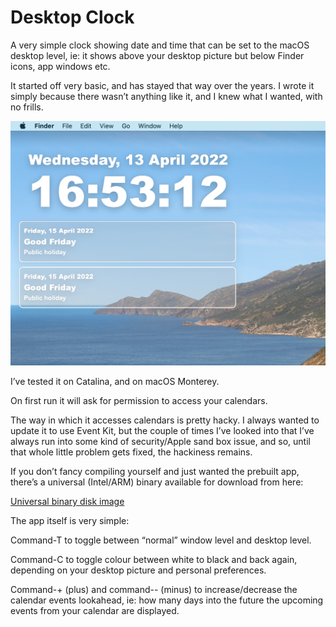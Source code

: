 # Desktop Clock
 
A very simple clock showing date and time that can be set to the macOS desktop level, ie: it shows above your desktop picture but below Finder icons, app windows etc.

It started off very basic, and has stayed that way over the years. I wrote it simply because there wasn’t anything like it, and I knew what I wanted, with no frills.

![Screenshot](/screenshots/screenshot1.png)

I’ve tested it on Catalina, and on macOS Monterey.

On first run it will ask for permission to access your calendars.

The way in which it accesses calendars is pretty hacky. I always wanted to update it to use Event Kit, but the couple of times I’ve looked into that I’ve always run into some kind of security/Apple sand box issue, and so, until that whole little problem gets fixed, the hackiness remains.

If you don’t fancy compiling yourself and just wanted the prebuilt app, there’s a universal (Intel/ARM) binary available for download from here:

[Universal binary disk image](https://dl.dropboxusercontent.com/s/s8jz3gdcnt1h1fv/DesktopClock.dmg.zip?dl=0)

The app itself is very simple:

Command-T to toggle between “normal” window level and desktop level.

Command-C to toggle colour between white to black and back again, depending on your desktop picture and personal preferences.

Command-+ (plus) and command-- (minus) to increase/decrease the calendar events lookahead, ie: how many days into the future the upcoming events from your calendar are displayed.